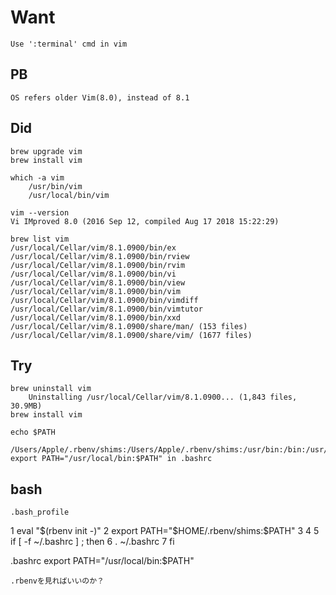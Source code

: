 
# Want
    Use ':terminal' cmd in vim
## PB
    OS refers older Vim(8.0), instead of 8.1
## Did
    brew upgrade vim
    brew install vim

    which -a vim
        /usr/bin/vim
        /usr/local/bin/vim

    vim --version
    Vi IMproved 8.0 (2016 Sep 12, compiled Aug 17 2018 15:22:29)

    brew list vim
    /usr/local/Cellar/vim/8.1.0900/bin/ex
    /usr/local/Cellar/vim/8.1.0900/bin/rview
    /usr/local/Cellar/vim/8.1.0900/bin/rvim
    /usr/local/Cellar/vim/8.1.0900/bin/vi
    /usr/local/Cellar/vim/8.1.0900/bin/view
    /usr/local/Cellar/vim/8.1.0900/bin/vim
    /usr/local/Cellar/vim/8.1.0900/bin/vimdiff
    /usr/local/Cellar/vim/8.1.0900/bin/vimtutor
    /usr/local/Cellar/vim/8.1.0900/bin/xxd
    /usr/local/Cellar/vim/8.1.0900/share/man/ (153 files)
    /usr/local/Cellar/vim/8.1.0900/share/vim/ (1677 files)  
## Try
    brew uninstall vim
        Uninstalling /usr/local/Cellar/vim/8.1.0900... (1,843 files, 30.9MB)
    brew install vim

    echo $PATH
        /Users/Apple/.rbenv/shims:/Users/Apple/.rbenv/shims:/usr/bin:/bin:/usr/sbin:/sbin:/usr/local/bin
    export PATH="/usr/local/bin:$PATH" in .bashrc

## bash
    .bash_profile
  1 eval "$(rbenv init -)"
  2 export PATH="$HOME/.rbenv/shims:$PATH"
  3 
  4 
  5 if [ -f ~/.bashrc ] ; then
  6 . ~/.bashrc
  7 fi

  .bashrc
    export PATH="/usr/local/bin:$PATH"

    .rbenvを見ればいいのか？
